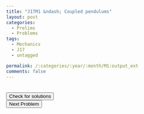 ```yaml
---
title: "J17M1 &ndash; Coupled pendulums"
layout: post
categories:
  - Prelims
  - Problems
tags:
  - Mechanics
  - J17
  - untagged

permalink: /:categories/:year/:month/M1:output_ext
comments: false
---
```

<object data="2017J1M.pdf" type="application/pdf" width="100%" height="500"></object>

<div class='navbar'>
	<div float='left'><button onclick="window.location='T3.html'" style='visibility: hidden;'>Previous Problem</button></div>
	<div float='center'><button onclick="window.location='https://princetonprelim.com/prelim/35/'">Check for solutions</button></div>
	<div float='right'><button onclick="window.location='M2.html'" > Next Problem</button></div>
</div>
